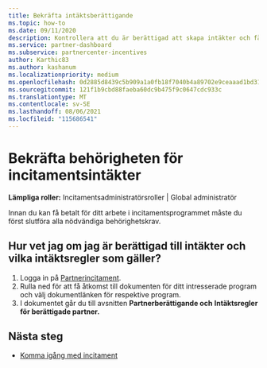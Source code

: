 ```yaml
---
title: Bekräfta intäktsberättigande
ms.topic: how-to
ms.date: 09/11/2020
description: Kontrollera att du är berättigad att skapa intäkter och få betalt i incitamentsprogrammet. Kontrollera dina intäktsberättigande- och intäktsregler i Partnercenter.
ms.service: partner-dashboard
ms.subservice: partnercenter-incentives
author: Karthic83
ms.author: kashanum
ms.localizationpriority: medium
ms.openlocfilehash: 0d2885d8439c5b909a1a0fb18f7040b4a89702e9ceaaad1bd3104ef270bf65ea
ms.sourcegitcommit: 121f1b9cbd88faeba60dc9b475f9c0647cdc933c
ms.translationtype: MT
ms.contentlocale: sv-SE
ms.lasthandoff: 08/06/2021
ms.locfileid: "115686541"
---
```

# <a name="confirm-your-incentives-earnings-eligibility"></a>Bekräfta behörigheten för incitamentsintäkter

**Lämpliga roller:** Incitamentsadministratörsroller | Global administratör

Innan du kan få betalt för ditt arbete i incitamentsprogrammet måste du först slutföra alla nödvändiga behörighetskrav.

## <a name="how-do-i-check-my-earning-eligibility-and-revenue-rules"></a>Hur vet jag om jag är berättigad till intäkter och vilka intäktsregler som gäller?

1. Logga in på [Partnerincitament](https://partner.microsoft.com/membership/partner-incentives).
2. Rulla ned för att få åtkomst till dokumenten för ditt intresserade program och välj dokumentlänken för respektive program.
3. I dokumentet går du till avsnitten **Partnerberättigande och** **Intäktsregler för berättigade partner.**

## <a name="next-steps"></a>Nästa steg

- [Komma igång med incitament](incentives-get-started-intro.md)
